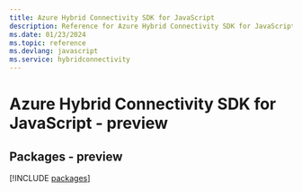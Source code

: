 ```yaml
---
title: Azure Hybrid Connectivity SDK for JavaScript
description: Reference for Azure Hybrid Connectivity SDK for JavaScript
ms.date: 01/23/2024
ms.topic: reference
ms.devlang: javascript
ms.service: hybridconnectivity
---
```

# Azure Hybrid Connectivity SDK for JavaScript - preview
## Packages - preview
[!INCLUDE [packages](hybrid-connectivity-index.md)]